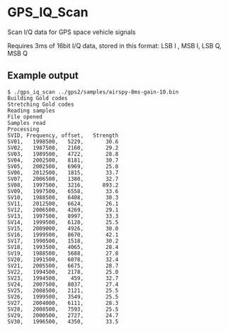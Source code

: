 # GPS_IQ_Scan
Scan I/Q data for GPS space vehicle signals

Requires 3ms of 16bit I/Q data, stored in this format:
   LSB I , MSB I, LSB Q, MSB Q
  
## Example output

    $ ./gps_iq_scan ../gps2/samples/airspy-8ms-gain-10.bin
    Building Gold codes
    Stretching Gold codes
    Reading samples
    File opened
    Samples read
    Processing
    SVID, Frequency, offset,   Strength
    SV01,   1998500,   5229,       30.6
    SV02,   1987500,   2160,       29.2
    SV03,   1989500,   4722,       28.8
    SV04,   2002500,   8181,       30.7
    SV05,   2002500,   6969,       25.8
    SV06,   2012500,   1815,       33.7
    SV07,   2006500,   1380,       32.7
    SV08,   1997500,   3216,      893.2
    SV09,   1997500,   6558,       33.6
    SV10,   1988500,   6408,       30.3
    SV11,   2012500,   6624,       26.1
    SV12,   2006500,   4269,       29.1
    SV13,   1997500,   8997,       33.3
    SV14,   1999500,   6120,       25.5
    SV15,   2009000,   4926,       30.0
    SV16,   1999500,   8670,       42.1
    SV17,   1990500,   1518,       30.2
    SV18,   1993500,   4065,       28.4
    SV19,   1988500,   5688,       27.8
    SV20,   1991500,   6078,       32.4
    SV21,   2005500,   6675,       28.7
    SV22,   1994500,   2178,       25.0
    SV23,   1994500,    459,       32.7
    SV24,   2007500,   8037,       27.4
    SV25,   2008500,   2121,       25.5
    SV26,   1999500,   3549,       25.5
    SV27,   2004000,   6111,       28.3
    SV28,   2008500,   7593,       25.5
    SV29,   2000500,   2727,       24.7
    SV30,   1996500,   4350,       33.5
